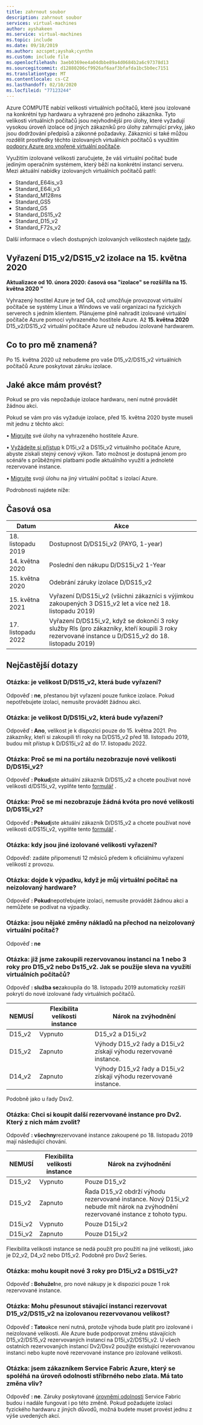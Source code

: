```yaml
---
title: zahrnout soubor
description: zahrnout soubor
services: virtual-machines
author: ayshakeen
ms.service: virtual-machines
ms.topic: include
ms.date: 09/18/2019
ms.author: azcspmt;ayshak;cynthn
ms.custom: include file
ms.openlocfilehash: 3aeb0369ee4a04dbbe89a4d0684b2a6c97378d13
ms.sourcegitcommit: d12880206cf9926af6aaf3bfafda1bc5b0ec7151
ms.translationtype: MT
ms.contentlocale: cs-CZ
ms.lasthandoff: 02/10/2020
ms.locfileid: "77123244"
---
```

Azure COMPUTE nabízí velikosti virtuálních počítačů, které jsou izolované na konkrétní typ hardwaru a vyhrazené pro jednoho zákazníka.  Tyto velikosti virtuálních počítačů jsou nejvhodnější pro úlohy, které vyžadují vysokou úroveň izolace od jiných zákazníků pro úlohy zahrnující prvky, jako jsou dodržování předpisů a zákonné požadavky.  Zákazníci si také můžou rozdělit prostředky těchto izolovaných virtuálních počítačů s využitím [podpory Azure pro vnořené virtuální počítače](https://azure.microsoft.com/blog/nested-virtualization-in-azure/).

Využitím izolované velikosti zaručujete, že váš virtuální počítač bude jediným operačním systémem, který běží na konkrétní instanci serveru.  Mezi aktuální nabídky izolovaných virtuálních počítačů patří:
* Standard_E64is_v3
* Standard_E64i_v3
* Standard_M128ms
* Standard_GS5
* Standard_G5
* Standard_DS15_v2
* Standard_D15_v2
* Standard_F72s_v2

Další informace o všech dostupných izolovaných velikostech najdete [tady](https://docs.microsoft.com/azure/virtual-machines/windows/sizes-memory).

## <a name="retiring-d15_v2ds15_v2-isolation-on-may-15-2020"></a>Vyřazení D15_v2/DS15_v2 izolace na 15. května 2020
**Aktualizace od 10. února 2020: časová osa "izolace" se rozšířila na 15. května 2020 "**

Vyhrazený hostitel Azure je teď GA, což umožňuje provozovat virtuální počítače se systémy Linux a Windows ve vaší organizaci na fyzických serverech s jedním klientem. Plánujeme plně nahradit izolované virtuální počítače Azure pomocí vyhrazeného hostitele Azure. Až **15. května 2020** D15_v2/DS15_v2 virtuální počítače Azure už nebudou izolované hardwarem.

## <a name="how-does-this-affect-me"></a>Co to pro mě znamená?
Po 15. května 2020 už nebudeme pro vaše D15_v2/DS15_v2 virtuálních počítačů Azure poskytovat záruku izolace. 

## <a name="what-actions-should-i-take"></a>Jaké akce mám provést?
Pokud se pro vás nepožaduje izolace hardwaru, není nutné provádět žádnou akci. 

Pokud se vám pro vás vyžaduje izolace, před 15. května 2020 byste museli mít jednu z těchto akcí:

• [Migrujte](https://azure.microsoft.com/blog/introducing-azure-dedicated-host) své úlohy na vyhrazeného hostitele Azure.

• [Vyžádejte si přístup](https://aka.ms/D15iRequestAccess) k D15i_v2 a DS15i_v2 virtuálního počítače Azure, abyste získali stejný cenový výkon. Tato možnost je dostupná jenom pro scénáře s průběžnými platbami podle aktuálního využití a jednoleté rezervované instance.    

• [Migrujte](https://azure.microsoft.com/blog/resize-virtual-machines/) svoji úlohu na jiný virtuální počítač s izolací Azure. 

Podrobnosti najdete níže:

## <a name="timeline"></a>Časová osa
| Datum | Akce | 
| --- | --- |
| 18. listopadu 2019 | Dostupnost D/DS15i_v2 (PAYG, 1-year) |
| 14. května 2020  | Poslední den nákupu D/DS15i_v2 1-Year | 
| 15. května 2020   | Odebrání záruky izolace D/DS15_v2 | 
| 15. května 2021  | Vyřazení D/DS15i_v2 (všichni zákazníci s výjimkou zakoupených 3 DS15_v2 let a více než 18. listopadu 2019)| 
| 17. listopadu 2022  | Vyřazení D/DS15i_v2, když se dokončí 3 roky služby RIs (pro zákazníky, kteří koupili 3 roky rezervované instance u D/DS15_v2 do 18. listopadu 2019) | 

## <a name="faq"></a>Nejčastější dotazy
### <a name="q-is-the-size-dds15_v2-going-to-get-retired"></a>Otázka: je velikost D/DS15_v2, která bude vyřazení?
Odpověď **: ne**, přestanou být vyřazení pouze funkce izolace. Pokud nepotřebujete izolaci, nemusíte provádět žádnou akci.

### <a name="q-is-the-size-dds15i_v2-going-to-get-retired"></a>Otázka: je velikost D/DS15i_v2, která bude vyřazení?
Odpověď **: Ano**, velikost je k dispozici pouze do 15. května 2021. Pro zákazníky, kteří si zakoupili tři roky na D/DS15_v2 před 18. listopadu 2019, budou mít přístup k D/DS15i_v2 až do 17. listopadu 2022.

### <a name="q-why-am-i-not-seeing-the-new-dds15i_v2-sizes-in-the-portal"></a>Otázka: Proč se mi na portálu nezobrazuje nové velikosti D/DS15i_v2?
Odpověď **: Pokud**jste aktuální zákazník D/DS15_v2 a chcete používat nové velikosti d/DS15i_v2, vyplňte tento [formulář](https://forms.office.com/Pages/ResponsePage.aspx?id=v4j5cvGGr0GRqy180BHbR0FTPNXHdWpJlO27GE-bHitUMkZUWEFPNjFPNVgyMkhZS05FSzlPTzRIOS4u) .

### <a name="q-why-i-am-not-seeing-any-quota-for-the-new-dds15i_v2-sizes"></a>Otázka: Proč se mi nezobrazuje žádná kvóta pro nové velikosti D/DS15i_v2?
Odpověď **: Pokud**jste aktuální zákazník D/DS15_v2 a chcete používat nové velikosti d/DS15i_v2, vyplňte tento [formulář](https://forms.office.com/Pages/ResponsePage.aspx?id=v4j5cvGGr0GRqy180BHbR0FTPNXHdWpJlO27GE-bHitUNU1XUkhZWkNXQUFMNEJWUk9VWkRRVUJPMy4u) .

### <a name="q-when-are-the-other-isolated-sizes-going-to-retire"></a>Otázka: kdy jsou jiné izolované velikosti vyřazení?
Odpověď: zadáte připomenutí 12 měsíců předem k oficiálnímu vyřazení velikostí z provozu.

### <a name="q-is-there-a-downtime-when-my-vm-lands-on-a-non-isolated-hardware"></a>Otázka: dojde k výpadku, když je můj virtuální počítač na neizolovaný hardware?
Odpověď **: Pokud**nepotřebujete izolaci, nemusíte provádět žádnou akci a nemůžete se podívat na výpadky.

### <a name="q-are-there-any-cost-changes-for-moving-to-a-non-isolated-virtual-machine"></a>Otázka: jsou nějaké změny nákladů na přechod na neizolovaný virtuální počítač?
Odpověď **: ne** 

### <a name="q-i-already-purchased-1--or-3-year-reserved-instance-for-d15_v2-or-ds15_v2-how-will-the-discount-be-applied-to-my-vm-usage"></a>Otázka: již jsme zakoupili rezervovanou instanci na 1 nebo 3 roky pro D15_v2 nebo Ds15_v2. Jak se použije sleva na využití virtuálních počítačů?
Odpověď **: služba se**zakoupila do 18. listopadu 2019 automaticky rozšíří pokrytí do nové izolované řady virtuálních počítačů. 

| NEMUSÍ |  Flexibilita velikosti instance | Nárok na zvýhodnění |   
| --- | --- | --- |
|   D15_v2  |   Vypnuto     |   D15_v2 a D15i_v2 |    
|   D15_v2  |   Zapnuto  |   Výhody D15_v2 řady a D15i_v2 získají výhodu rezervované instance. |    
|   D14_v2  |   Zapnuto  |   Výhody D15_v2 řady a D15i_v2 získají výhodu rezervované instance. |    
 
Podobně jako u řady Dsv2.
 
### <a name="q-i-want-to-purchase-additional-reserved-instances-for-dv2-which-one-should-i-choose"></a>Otázka: Chci si koupit další rezervované instance pro Dv2. Který z nich mám zvolit?
Odpověď **: všechny**rezervované instance zakoupené po 18. listopadu 2019 mají následující chování. 

| NEMUSÍ |  Flexibilita velikosti instance | Nárok na zvýhodnění |   
| --- | --- | --- |
| D15_v2 |  Vypnuto |   Pouze D15_v2  
| D15_v2 |  Zapnuto |    Řada D15_v2 obdrží výhodu rezervované instance. Nový D15i_v2 nebude mít nárok na zvýhodnění rezervované instance z tohoto typu. | 
| D15i_v2 |     Vypnuto | Pouze D15i_v2 |  
| D15i_v2 |     Zapnuto  | Pouze D15i_v2 | 
 
Flexibilita velikosti instance se nedá použít pro použití na jiné velikosti, jako je D2_v2, D4_v2 nebo D15_v2. Podobně pro Dsv2 Series.  
 
### <a name="q-can-i-buy-a-new-3-year-ri-for-d15i_v2-and-ds15i_v2"></a>Otázka: mohu koupit nové 3 roky pro D15i_v2 a DS15i_v2?
Odpověď **: Bohužel**ne, pro nové nákupy je k dispozici pouze 1 rok rezervované instance.
 
### <a name="q-can-i-move-my-existing-d15_v2ds15_v2-reserve-instance-to-an-isolated-size-reserved-instance"></a>Otázka: Mohu přesunout stávající instanci rezervovat D15_v2/DS15_v2 na izolovanou rezervovanou velikost?
Odpověď **: Tato**akce není nutná, protože výhoda bude platit pro izolované i neizolované velikosti. Ale Azure bude podporovat změnu stávajících D15_v2/DS15_v2 rezervovaných instancí na D15i_v2/DS15i_v2. U všech ostatních rezervovaných instancí Dv2/Dsv2 použijte existující rezervovanou instanci nebo kupte nové rezervované instance pro izolované velikosti.

### <a name="q-im-an-azure-service-fabric-customer-relying-on-the-silver-or-gold-durability-tiers-does-this-change-impact-me"></a>Otázka: jsem zákazníkem Service Fabric Azure, který se spoléhá na úroveň odolnosti stříbrného nebo zlata. Má tato změna vliv?
Odpověď **: ne**. Záruky poskytované [úrovněmi odolnosti](https://docs.microsoft.com/azure/service-fabric/service-fabric-cluster-capacity#the-durability-characteristics-of-the-cluster) Service Fabric budou i nadále fungovat i po této změně. Pokud požadujete izolaci fyzického hardwaru z jiných důvodů, možná budete muset provést jednu z výše uvedených akcí. 
